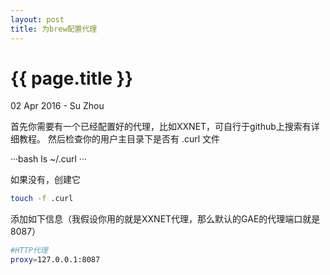 ```yaml
---
layout: post
title: 为brew配置代理
---
```


 {{ page.title }}
================

<p class="meta">02 Apr 2016 - Su Zhou</p>

首先你需要有一个已经配置好的代理，比如XXNET，可自行于github上搜索有详细教程。
然后检查你的用户主目录下是否有 .curl 文件

···bash
ls ~/.curl
···

如果没有，创建它

```bash
touch -f .curl
```

添加如下信息（我假设你用的就是XXNET代理，那么默认的GAE的代理端口就是8087）

```bash
#HTTP代理
proxy=127.0.0.1:8087
```
